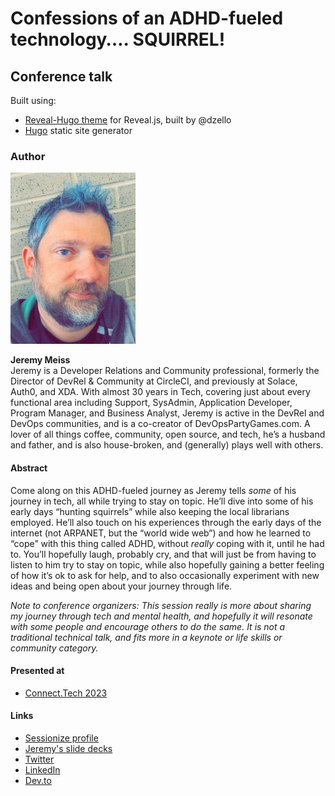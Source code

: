 # Confessions of an ADHD-fueled technology…. SQUIRREL!

## Conference talk

Built using:
- [Reveal-Hugo theme](https://github.com/dzello/reveal-hugo) for Reveal.js, built by @dzello
- [Hugo](https://gohugo.io/) static site generator

### Author

<img src="https://github.com/jerdog/tech-driven-adhd-squirrel-talk/blob/main/static/images/profile-pic.jpg?raw=true" width="200">

**Jeremy Meiss**  
Jeremy is a Developer Relations and Community professional, formerly the Director of DevRel & Community at CircleCI, and previously at Solace, Auth0, and XDA. With almost 30 years in Tech, covering just about every functional area including Support, SysAdmin, Application Developer, Program Manager, and Business Analyst, Jeremy is active in the DevRel and DevOps communities, and is a co-creator of DevOpsPartyGames.com. A lover of all things coffee, community, open source, and tech, he’s a husband and father, and is also house-broken, and (generally) plays well with others.

#### Abstract

Come along on this ADHD-fueled journey as Jeremy tells _some_ of his journey in tech, all while trying to stay on topic. He’ll dive into some of his early days “hunting squirrels” while also keeping the local librarians employed. He’ll also touch on his experiences through the early days of the internet (not ARPANET, but the “world wide web”) and how he learned to “cope” with this thing called ADHD, without _really_ coping with it, until he had to. You’ll hopefully laugh, probably cry, and that will just be from having to listen to him try to stay on topic, while also hopefully gaining a better feeling of how it’s ok to ask for help, and to also occasionally experiment with new ideas and being open about your journey through life.

_Note to conference organizers: This session really is more about sharing my journey through tech and mental health, and hopefully it will resonate with some people and encourage others to do the same. It is not a traditional technical talk, and fits more in a keynote or life skills or community category._

#### Presented at

- [Connect.Tech 2023](https://speaking.jmeiss.me/YVGyRJ/confessions-of-an-adhd-fueled-technologi)

#### Links

- [Sessionize profile](https://sessionize.com/jeremy-meiss)
- [Jeremy's slide decks](https://speaking.jmeiss.me)
- [Twitter](https://twitter.com/IAmJerdog)
- [LinkedIn](https://www.linkedin.com/in/jeremymeiss/)
- [Dev.to](https://dev.to/jerdog)
